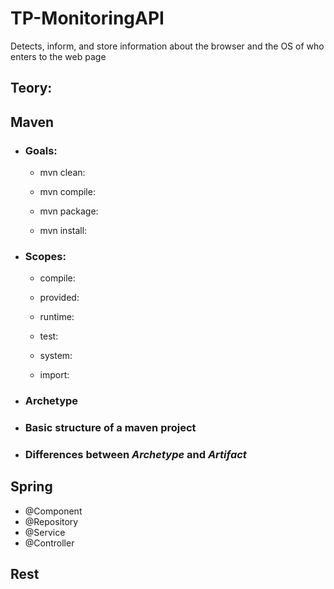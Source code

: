 # TP-MonitoringAPI
Detects, inform, and store information about the browser and the OS of who enters to the web page

## Teory:

## Maven
  * ### Goals:
    * mvn clean:
    
    * mvn compile:
    
    * mvn package:
    
    * mvn install:
    
  * ### Scopes:
  
    * compile:
     
    * provided:
    
    * runtime:
    
    * test:
    
    * system:
    
    * import:
    
  * ### Archetype
  
  * ### Basic structure of a maven project
  
  * ### Differences between *Archetype* and *Artifact*
  
  
## Spring
  * @Component
  * @Repository
  * @Service
  * @Controller
  
## Rest

